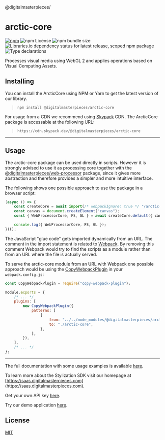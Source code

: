 @digitalmasterpieces/
# arctic-core

[![npm](https://img.shields.io/npm/v/@digitalmasterpieces/arctic-core)](https://www.npmjs.com/package/@digitalmasterpieces/arctic-core)
![npm License](https://img.shields.io/npm/l/@digitalmasterpieces/arctic-core)
![npm bundle size](https://img.shields.io/bundlephobia/min/@digitalmasterpieces/arctic-core)
![Libraries.io dependency status for latest release, scoped npm package](https://img.shields.io/librariesio/release/npm/@digitalmasterpieces/arctic-core)
![Type declarations](https://badgen.net/npm/types/@digitalmasterpieces/arctic-core)

Processes visual media using WebGL 2 and applies operations based on Visual Computing Assets.

## Installing

You can install the ArcticCore using NPM or Yarn to get the latest version of our library.

> `npm install @digitalmasterpieces/arctic-core`

For usage from a CDN we recommend using [Skypack](https://www.skypack.dev/) CDN. The ArcticCore package is accessable at the following URL:

> `https://cdn.skypack.dev/@digitalmasterpieces/arctic-core`

---

## Usage

The arctic-core package can be used directly in scripts. However it is strongly advised to use it as processing core together with the [@digitalmasterpieces/web-processor](https://www.npmjs.com/package/@digitalmasterpieces/web-processor) package, since it gives more abstraction and therefore provides a simpler and more intuitive interface.

The following shows one possible approach to use the package in a browser script:

```javascript
(async () => {
	const createCore = await import(/* webpackIgnore: true */ "/arctic-core/index.js");
	const canvas = document.createElement("canvas");
	const { WebProcessorCore, FS, GL } = await createCore.default({ canvas });

	console.log({ WebProcessorCore, FS, GL });
})();
```

The JavaScript "glue code" gets imported dynamically from an URL. The comment in the import statement is related to [Webpack](https://webpack.js.org/api/module-methods/#dynamic-expressions-in-import). By removing this comment Webpack would try to find the scripts as a module rather than from an URL where the file is actually served.

To serve the arctic-core module from an URL with Webpack one possible approach would be using the [CopyWebpackPlugin](https://webpack.js.org/plugins/copy-webpack-plugin/) in your `webpack.config.js`:

```javascript
const CopyWebpackPlugin = require("copy-webpack-plugin");

module.exports = {
	/* ... */
	plugins: [
		new CopyWebpackPlugin({
			patterns: [
				{
					from: "../../node_modules/@digitalmasterpieces/arctic-core/lib",
					to: "./arctic-core",
				},
			],
		}),
	],
	/* ... */
};
```

---

The full documentation with some usage examples is available [here](https://saas.digitalmasterpieces.com/docs/sdk-packages/arctic-core).

To learn more about the Stylization SDK visit our homepage at [https://saas.digitalmasterpieces.com](https://saas.digitalmasterpieces.com).

Get your own API key [here](https://saas.digitalmasterpieces.com/#register).

Try our demo application [here](https://saas.digitalmasterpieces.com/app).

## License

[MIT](LICENSE)
